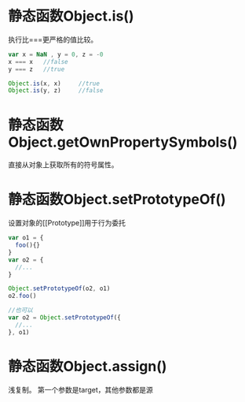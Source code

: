 # 静态函数Object.is()

执行比===更严格的值比较。
```js
var x = NaN , y = 0, z = -0
x === x   //false
y === z   //true

Object.is(x, x)     //true
Object.is(y, z)     //false

```

# 静态函数Object.getOwnPropertySymbols()
直接从对象上获取所有的符号属性。

# 静态函数Object.setPrototypeOf()
设置对象的[[Prototype]]用于行为委托

```js
var o1 = {
  foo(){}
}
var o2 = {
  //...
}

Object.setPrototypeOf(o2, o1)
o2.foo()

//也可以
var o2 = Object.setPrototypeOf({
  //...
}, o1)

```

# 静态函数Object.assign()
浅复制。
第一个参数是target，其他参数都是源
